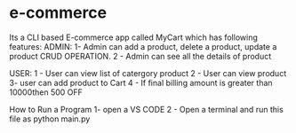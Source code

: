 # e-commerce

Its a CLI based E-commerce app called MyCart which has following features:
ADMIN:
1- Admin can add a product, delete a product, update a product CRUD OPERATION.
2 - Admin can see all the details of product

USER:
1 - User can view list of catergory product
2 - User can view product
3- user can add product to Cart
4 - If final billing amount is greater than 10000then 500 OFF 

How to Run a Program 
1- open a VS CODE 
2 - Open a terminal and run this file as python main.py 
